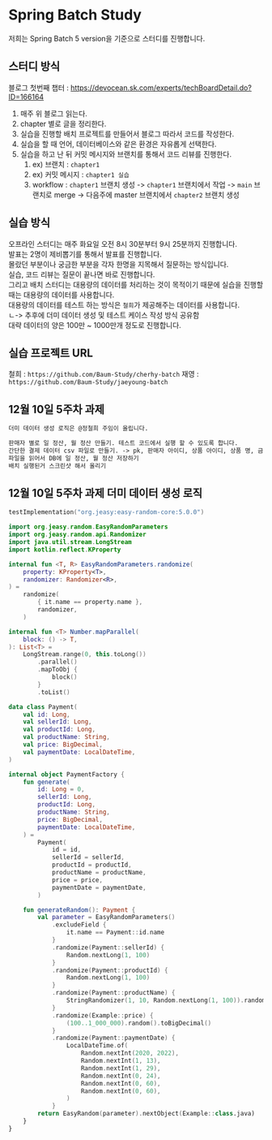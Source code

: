 # Spring Batch Study

저희는 Spring Batch 5 version을 기준으로 스터디를 진행합니다.

## 스터디 방식

블로그 첫번째 챕터 : https://devocean.sk.com/experts/techBoardDetail.do?ID=166164

1. 매주 위 블로그 읽는다.
2. chapter 별로 글을 정리한다.
3. 실습을 진행할 배치 프로젝트를 만들어서 블로그 따라서 코드를 작성한다.
4. 실습을 할 때 언어, 데이터베이스와 같은 환경은 자유롭게 선택한다.
5. 실습을 하고 난 뒤 커밋 메시지와 브랜치를 통해서 코드 리뷰를 진행한다.
   1. ex) 브랜치 : `chapter1`
   2. ex) 커밋 메시지 : `chapter1 실습`
   3. workflow : `chapter1` 브랜치 생성 -> `chapter1` 브랜치에서 작업 -> `main` 브랜치로 merge -> 다음주에 master 브랜치에서 `chapter2` 브랜치 생성

## 실습 방식

오프라인 스터디는 매주 화요일 오전 8시 30분부터 9시 25분까지 진행합니다.  
발표는 2명이 제비뽑기를 통해서 발표를 진행합니다.  
몰랐던 부분이나 궁금한 부분을 각자 한명을 지목해서 질문하는 방식입니다.  
실습, 코드 리뷰는 질문이 끝나면 바로 진행합니다.  
그리고 배치 스터디는 대용량의 데이터를 처리하는 것이 목적이기 때문에 실습을 진행할 때는 대용량의 데이터를 사용합니다.  
대용량의 데이터를 테스트 하는 방식은 `철희`가 제공해주는 데이터를 사용합니다.   
  ㄴ-> 추후에 더미 데이터 생성 및 테스트 케이스 작성 방식 공유함  
대략 데이터의 양은 100만 ~ 1000만개 정도로 진행합니다.  

## 실습 프로젝트 URL

철희 : `https://github.com/Baum-Study/cherhy-batch`
재영 : `https://github.com/Baum-Study/jaeyoung-batch`

## 12월 10일 5주차 과제
```markdown
더미 데이터 생성 로직은 @정철희 주임이 올립니다.

판매자 별로 일 정산, 월 정산 만들기. 테스트 코드에서 실행 할 수 있도록 합니다.
간단한 결제 데이터 csv 파일로 만들기. -> pk, 판매자 아이디, 상품 아이디, 상품 명, 금액, 결제 일자
파일을 읽어서 DB에 일 정산, 월 정산 저장하기
배치 실행된거 스크린샷 해서 올리기
```

## 12월 10일 5주차 과제 더미 데이터 생성 로직
```Kotlin
testImplementation("org.jeasy:easy-random-core:5.0.0")

import org.jeasy.random.EasyRandomParameters
import org.jeasy.random.api.Randomizer
import java.util.stream.LongStream
import kotlin.reflect.KProperty

internal fun <T, R> EasyRandomParameters.randomize(
    property: KProperty<T>,
    randomizer: Randomizer<R>,
) =
    randomize(
        { it.name == property.name },
        randomizer,
    )

internal fun <T> Number.mapParallel(
    block: () -> T,
): List<T> =
    LongStream.range(0, this.toLong())
        .parallel()
        .mapToObj {
            block()
        }
        .toList()

data class Payment(
    val id: Long,
    val sellerId: Long,
    val productId: Long,
    val productName: String,
    val price: BigDecimal,
    val paymentDate: LocalDateTime,
)

internal object PaymentFactory {
    fun generate(
        id: Long = 0,
        sellerId: Long,
        productId: Long,
        productName: String,
        price: BigDecimal,
        paymentDate: LocalDateTime,
    ) =
        Payment(
            id = id,
            sellerId = sellerId,
            productId = productId,
            productName = productName,
            price = price,
            paymentDate = paymentDate,
        )

    fun generateRandom(): Payment {
        val parameter = EasyRandomParameters()
            .excludeField {
                it.name == Payment::id.name
            }
            .randomize(Payment::sellerId) {
                Random.nextLong(1, 100)
            }
            .randomize(Payment::productId) {
                Random.nextLong(1, 100)
            }
            .randomize(Payment::productName) {
                StringRandomizer(1, 10, Random.nextLong(1, 100)).randomValue
            }
            .randomize(Example::price) {
                (100..1_000_000).random().toBigDecimal()
            }
            .randomize(Payment::paymentDate) {
                LocalDateTime.of(
                    Random.nextInt(2020, 2022),
                    Random.nextInt(1, 13),
                    Random.nextInt(1, 29),
                    Random.nextInt(0, 24),
                    Random.nextInt(0, 60),
                    Random.nextInt(0, 60),
                )
            }
        return EasyRandom(parameter).nextObject(Example::class.java)
    }
}
```